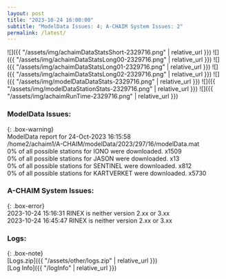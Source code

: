 ```yaml
---
layout: post
title: "2023-10-24 16:00:00"
subtitle: "ModelData Issues: 4; A-CHAIM System Issues: 2"
permalink: /latest/
---
```


![]({{ "/assets/img/achaimDataStatsShort-2329716.png" | relative_url }})
![]({{ "/assets/img/achaimDataStatsLong00-2329716.png" | relative_url }})
![]({{ "/assets/img/achaimDataStatsLong01-2329716.png" | relative_url }})
![]({{ "/assets/img/achaimDataStatsLong02-2329716.png" | relative_url }})
![]({{ "/assets/img/modelDataDataStats-2329716.png" | relative_url }})
![]({{ "/assets/img/modelDataStationStats-2329716.png" | relative_url }})
![]({{ "/assets/img/achaimRunTime-2329716.png" | relative_url }})


### ModelData Issues:  
  
{: .box-warning}  
 ModelData report for 24-Oct-2023 16:15:58   
 /home2/achaim1/A-CHAIM/modelData/2023/297/16/modelData.mat   
 0% of all possible stations for IONO were downloaded. x1509   
 0% of all possible stations for JASON were downloaded. x13   
 0% of all possible stations for SENTINEL were downloaded. x812   
 0% of all possible stations for KARTVERKET were downloaded. x5730   
  
### A-CHAIM System Issues:  
  
{: .box-error}  
2023-10-24 15:16:31 RINEX is neither version 2.xx or 3.xx  
2023-10-24 16:45:47 RINEX is neither version 2.xx or 3.xx  

### Logs:  
  
{: .box-note}  
[Logs.zip]({{ "/assets/other/logs.zip" | relative_url }})  
[Log Info]({{ "/logInfo" | relative_url }})  
